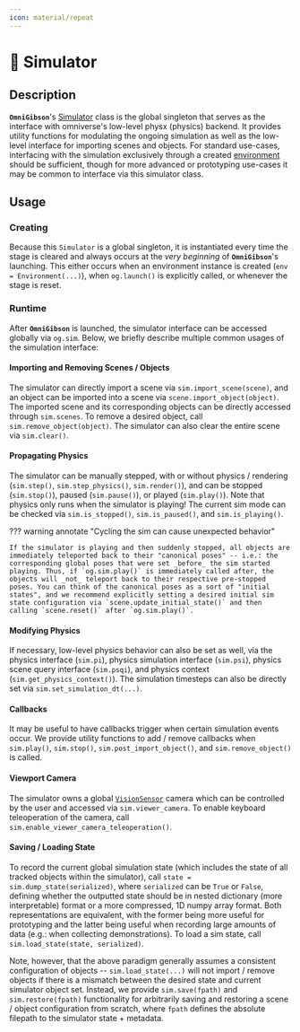 ```yaml
---
icon: material/repeat
---
```


# 🔁 **Simulator**

## Description

**`OmniGibson`**'s [Simulator](../reference/simulator.html) class is the global singleton that serves as the interface with omniverse's low-level physx (physics) backend. It provides utility functions for modulating the ongoing simulation as well as the low-level interface for importing scenes and objects. For standard use-cases, interfacing with the simulation exclusively through a created [environment](./environments.md) should be sufficient, though for more advanced or prototyping use-cases it may be common to interface via this simulator class.

## Usage

### Creating

Because this `Simulator` is a global singleton, it is instantiated every time the stage is cleared and always occurs at the _very beginning_ of **`OmniGibson`**'s launching. This either occurs when an environment instance is created (`env = Environment(...)`), when `og.launch()` is explicitly called, or whenever the stage is reset.

### Runtime

After **`OmniGibson`** is launched, the simulator interface can be accessed globally via `og.sim`. Below, we briefly describe multiple common usages of the simulation interface:

#### Importing and Removing Scenes / Objects
The simulator can directly import a scene via `sim.import_scene(scene)`, and an object can be imported into a scene via `scene.import_object(object)`. The imported scene and its corresponding objects can be directly accessed through `sim.scenes`. To remove a desired object, call `sim.remove_object(object)`. The simulator can also clear the entire scene via `sim.clear()`.

#### Propagating Physics
The simulator can be manually stepped, with or without physics / rendering (`sim.step()`, `sim.step_physics()`, `sim.render()`), and can be stopped (`sim.stop()`), paused (`sim.pause()`), or played (`sim.play()`). Note that physics only runs when the simulator is playing! The current sim mode can be checked via `sim.is_stopped()`, `sim.is_paused()`, and `sim.is_playing()`.

??? warning annotate "Cycling the sim can cause unexpected behavior"

    If the simulator is playing and then suddenly stopped, all objects are immediately teleported back to their "canonical poses" -- i.e.: the corresponding global poses that were set _before_ the sim started playing. Thus, if `og.sim.play()` is immediately called after, the objects will _not_ teleport back to their respective pre-stopped poses. You can think of the canonical poses as a sort of "initial states", and we recommend explicitly setting a desired initial sim state configuration via `scene.update_initial_state()` and then calling `scene.reset()` after `og.sim.play()`.

#### Modifying Physics
If necessary, low-level physics behavior can also be set as well, via the physics interface (`sim.pi`), physics simulation interface (`sim.psi`), physics scene query interface (`sim.psqi`), and physics context (`sim.get_physics_context()`). The simulation timesteps can also be directly set via `sim.set_simulation_dt(...)`.

#### Callbacks
It may be useful to have callbacks trigger when certain simulation events occur. We provide utility functions to add / remove callbacks when `sim.play()`, `sim.stop()`, `sim.post_import_object()`, and `sim.remove_object()` is called.

#### Viewport Camera
The simulator owns a global [`VisionSensor`](./sensors.md) camera which can be controlled by the user and accessed via `sim.viewer_camera`. To enable keyboard teleoperation of the camera, call `sim.enable_viewer_camera_teleoperation()`.

#### Saving / Loading State
To record the current global simulation state (which includes the state of all tracked objects within the simulator), call `state = sim.dump_state(serialized)`, where `serialized` can be `True` or `False`, defining whether the outputted state should be in nested dictionary (more interpretable) format or a more compressed, 1D numpy array format. Both representations are equivalent, with the former being more useful for prototyping and the latter being useful when recording large amounts of data (e.g.: when collecting demonstrations). To load a sim state, call `sim.load_state(state, serialized)`.

Note, however, that the above paradigm generally assumes a consistent configuration of objects -- `sim.load_state(...)` will not import / remove objects if there is a mismatch between the desired state and current simulator object set. Instead, we provide `sim.save(fpath)` and `sim.restore(fpath)` functionality for arbitrarily saving and restoring a scene / object configuration from scratch, where `fpath` defines the absolute filepath to the simulator state + metadata.
